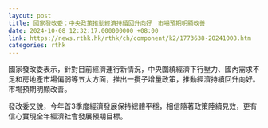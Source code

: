 ```yaml
---
layout: post
title: 國家發改委：中央政策推動經濟持續回升向好　市場預期明顯改善
date: 2024-10-08 12:32:17.000000000 +08:00
link: https://news.rthk.hk/rthk/ch/component/k2/1773638-20241008.htm
categories: rthk
---
```


國家發改委表示，針對目前經濟運行新情況，中央圍繞經濟下行壓力、國內需求不足和房地產市場偏弱等五大方面，推出一攬子增量政策，推動經濟持續回升向好。市場預期明顯改善。

發改委又說，今年首3季度經濟發展保持總體平穩，相信隨著政策陸續見效，更有信心實現全年經濟社會發展預期目標。
